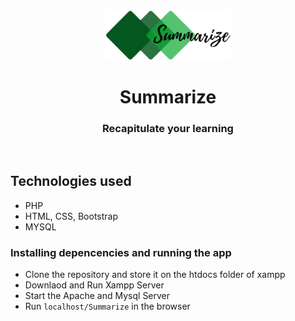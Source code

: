 <div align="center" class="row" style="border-radius: 25px;">
  <img " src="img/logo.png" width="200"/>
</div>
<h1 align="center">Summarize</h1>
<h3 align="center">Recapitulate your learning</h3>
<br>

## Technologies used
* PHP
* HTML, CSS, Bootstrap
* MYSQL


### Installing depencencies and running the app
* Clone the repository and store it on the htdocs folder of xampp
* Downlaod and Run Xampp Server
* Start the Apache and Mysql Server
* Run `localhost/Summarize` in the browser

<br>